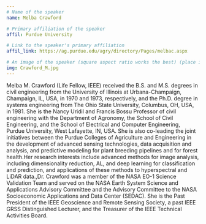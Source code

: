```yaml
---
# Name of the speaker
name: Melba Crawford

# Primary affiliation of the speaker
affil: Purdue University

# Link to the speaker's primary affiliation
affil_link: https://ag.purdue.edu/agry/directory/Pages/melbac.aspx

# An image of the speaker (square aspect ratio works the best) (place in the `assets/img/speakers` directory)
img: Crawford_M.jpg
---
```

<!-- Whatever you write below will show up as the speaker's bio -->
Melba M. Crawford (Life Fellow, IEEE) received the B.S. and M.S. degrees in civil engineering from the University of Illinois at Urbana-Champaign, Champaign, IL, USA, in 1970 and 1973, respectively, and the Ph.D. degree in systems engineering from The Ohio State University, Columbus, OH, USA, in 1981.
She is the Nancy Uridil and Francis Bossu Professor of civil engineering with the Department of Agronomy, the School of Civil Engineering, and the School of Electrical and Computer Engineering, Purdue University, West Lafayette, IN, USA. She is also co-leading the joint initiatives between the Purdue Colleges of Agriculture and Engineering in the development of advanced sensing technologies, data acquisition and analysis, and predictive modeling for plant breeding pipelines and for forest health.Her research interests include advanced methods for image analysis, including dimensionality reduction, AL, and deep learning for classification and prediction, and applications of these methods to hyperspectral and LiDAR data.,Dr. Crawford was a member of the NASA EO-1 Science Validation Team and served on the NASA Earth System Science and Applications Advisory Committee and the Advisory Committee to the NASA Socioeconomic Applications and Data Center (SEDAC). She is the Past President of the IEEE Geoscience and Remote Sensing Society, a past IEEE GRSS Distinguished Lecturer, and the Treasurer of the IEEE Technical Activities Board.
